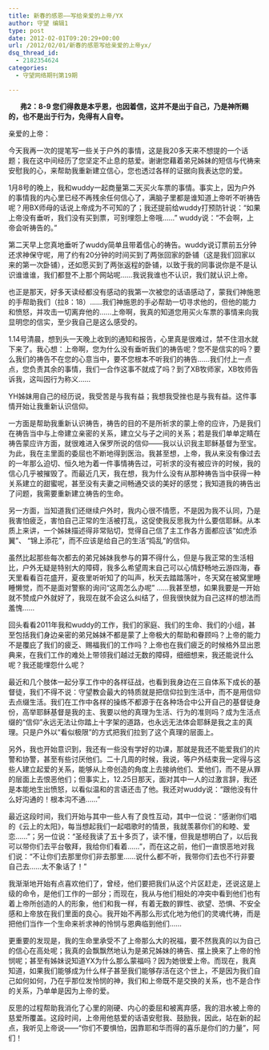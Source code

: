 ```yaml
---
title: 新春的感恩——写给亲爱的上帝/YX
author: 守望 编辑1
type: post
date: 2012-02-01T09:20:29+00:00
url: /2012/02/01/新春的感恩写给亲爱的上帝yx/
dsq_thread_id:
  - 2182354624
categories:
  - 守望网络期刊第19期

---
```

<p style="text-align: left;" align="center">
  <strong>       弗2：8-9 您们得救是本乎恩，也因着信，这并不是出于自己，乃是神所赐的，也不是出于行为，免得有人自夸。<!--more--></strong>
</p>

亲爱的上帝：

今天我再一次的提笔写一些关于户外的事情，这是我20多天来不想提的一个话题；我在这中间经历了您坚定不止息的慈爱。谢谢您藉着弟兄姊妹的短信与代祷来安慰我的心，来帮助我重新建立信心，您也透过各样的证据向我表达您的爱。

1月8号的晚上，我和wuddy一起商量第二天买火车票的事情。事实上，因为户外的事情我的内心里已经不再残余任何信心了，满脑子里都是谁知道上帝听不听祷告呢？用BX师母的话说上帝成为不可知的了；我还提前给wuddy打预防针说：“如果上帝没有垂听，我们没有买到票，可别埋怨上帝哦……” wuddy说：“不会啊，上帝会听祷告的。”

第二天早上您真地垂听了wuddy简单且带着信心的祷告。wuddy说订票前五分钟还求神保守呢，用了约有20分钟的时间买到了两张回家的卧铺（这是我们回家以来的第一次卧铺），还如愿买到了两张返程的卧铺，以致于我的同事说你是不是认识谁谁谁，我们都登不上那个网站呢……我说我谁也不认识，我们就认识上帝。

也正是那天，好多天读经都没有感动的我第一次被您的话语感动了，蒙我们神施恩的手帮助我们（拉8：18）……我们神施恩的手必帮助一切寻求他的，但他的能力和愤怒，并攻击一切离弃他的……上帝啊，我真的知道您用买火车票的事情来向我显明您的信实，至少我自己是这么感受的。

1.14号清晨，想到头一天晚上收到的通知和报告，心里真是很难过，禁不住泪水就下来了。我心想：上帝啊，您为什么没有垂听我们的祷告呢？您不是信实的吗？要么我们的祷告不在您的心意当中，要不您根本不听我们的祷告……我们付上一点点，您负责其余的事情，我们一合作这事不就成了吗？到了XB牧师家，XB牧师告诉我，这叫因行为称义……

YH姊妹用自己的经历说，我受苦是与我有益；我想我受挫也是与我有益。这件事情开始让我重新认识信仰。

一方面是帮助我重新认识祷告，祷告的目的不是所祈求的蒙上帝的应许，乃是我们在祷告当中与上帝建立亲密的关系，建立父与子之间的关系；若是我们单单定睛在祷告蒙应许方面，就很难进入保罗所说的信仰——我以认识我主耶稣基督为至宝。为此，我在主里面的委屈也不断地得到医治。我甚至想，上帝，我从来没有像过去的一年那么迫切、恒久地为着一件事情祷告过，可祈求的没有被应许的时候，我的信心几乎被摧毁了。而最近几天，我在想，我为什么没有从那种祷告当中获得一种关系建立的甜蜜呢，甚至没有夫妻之间畅通交谈的美好的感觉；我知道我的祷告出了问题，我需要重新建立祷告的生命。

另一方面，当知道我们还继续户外时，我内心很不情愿，不是因为我不认同，乃是我害怕疲乏，害怕自己正常的生活被打乱，这促使我反思我为什么要信耶稣。从本质上来讲，一个姊妹描述得非常贴切，觉得自己信了主工作各方面都应该“如虎添翼”、 “锦上添花”，而不应该是给自己的生活“捣乱”的信仰。

虽然比起那些每次都去的弟兄姊妹我参与的算不得什么，但是与我正常的生活相比，户外无疑是特别大的障碍，我多么希望周末自己可以心情舒畅地云游四海，春天里看看百花盛开，夏夜里听听知了的叫声，秋天去踏踏落叶，冬天窝在被窝里睡睡懒觉，而不是面对警察的询问“这周怎么办呢” ……我甚至想，如果我要是一开始就不赞成户外就好了，我现在就不会这么纠结了，但我很快就为自己这样的想法而羞愧……

回头看看2011年我和wuddy的工作，我们的家庭、我们的生命、我们的小组，甚至包括我们身边亲密的弟兄姊妹不都是蒙了上帝极大的帮助和眷顾吗？上帝的能力不是覆庇了我们的疲乏、赐福我们的工作吗？上帝也在我们疲乏的时候格外显出恩典来，在我们工作的难处上带领我们越过无数的障碍，细细想来，我还能说什么呢？我还能埋怨什么呢？

最近和几个肢体一起分享工作中的各样征战，也看到我身边在三自体系下成长的基督徒，我们不得不说：守望教会最大的特质就是把信仰拉到生活中，而不是用信仰去点缀生活。我们在工作中各样的操练不都源于在各种场合中公开自己的基督徒身份，高举耶稣基督是我的主、我要以他的真理为生活、行为的准则吗？成为生活点缀的“信仰”永远无法让你踏上十字架的道路，也永远无法体会耶稣是我之主的真理。只是户外以“看似极限”的方式把我们拉到了这个真理的层面上。

另外，我也开始意识到，我还有一些没有学好的功课，那就是我还不能爱我们的片警和协警，甚至有些讨厌他们。二十几周的时候，我说，等户外结束我一定得与这些人建立起爱的关系，能够从上帝创造的角度上去接纳他们、爱他们，而不是从罪的层面上去恨恶他们；但事实上，12.25日那天，面对其中一人的过激言辞，我还是本能地生出愤怒，以看似温和的言语还击了他。我还对wuddy说：“跟他没有什么好沟通的！根本沟不通……”

最近这段时间，我们开始与其中一些人有了良性互动，其中一位说：“感谢你们唱的《云上的太阳》，每当想起我们一起唱歌时的情景，我就羡慕你们的和睦、爱恋……”；另一位说：“圣经我读了五十多页了，读不懂，但我是想明白了，以后我可以带你们去平台敬拜，我给你们看着……”，而在这之前，他们一直恨恶地对我们说：“不让你们去那里你们非去那里……说什么都不听，我带你们去也不行非要自己去……太不象话了！”

我渐渐地开始有点喜欢他们了，曾经，他们要把我们从这个片区赶走，还说这是上级的命令，是他们工作的一部分；而现在，我从与他们相处的冲突中看到他们也有着上帝所创造的人的形象，他们和我一样，有着无数的罪性、欲望、恐惧、不安全感和上帝放在我们里面的良心。我开始不再那么形式化地为他们的灵魂代祷，而是把他们当作一个生命来祈求神的怜悯与恩典临到他们……

更重要的发现是，我的生命里承受不了上帝那么大的祝福，要不然我真的以为自己的信心在高处呢；我真的会飘飘然地认为是弟兄姊妹的祷告、摆上换来了上帝的怜悯呢；甚至有姊妹说知道YX为什么那么蒙福吗？因为她很爱上帝。而现在，我真知道，如果我们能够成为什么样子甚至我们能够存活在这个世上，不是因为我们自己如何如何，乃在乎那位发怜悯的神，我们和上帝既不是交换的关系，也不是合作的关系，乃单单是因为上帝的爱。

反思的过程帮助我消化了心里的刚硬、内心的委屈和被离弃感，我的泪水被上帝的慈爱所覆盖。这段时间，上帝用他慈爱的话语安慰我、鼓励我，因此，站在新的起点，我听见上帝说——“你们不要惧怕，因靠耶和华而得的喜乐是你们的力量”，阿们！

&nbsp;